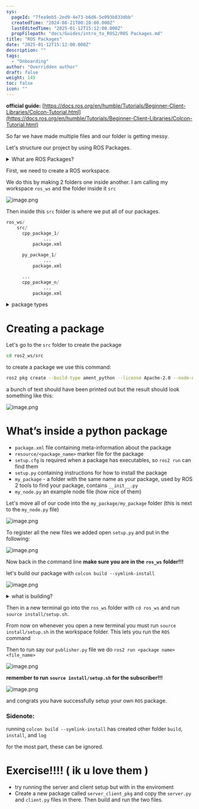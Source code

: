```yaml
---
sys:
  pageId: "7fea9eb5-2ed9-4e73-b6d6-5e093b833dbb"
  createdTime: "2024-08-21T00:28:00.000Z"
  lastEditedTime: "2025-01-12T15:12:00.000Z"
  propFilepath: "docs/Guides/intro_to_ROS2/ROS Packages.md"
title: "ROS Packages"
date: "2025-01-12T15:12:00.000Z"
description: ""
tags:
  - "Onboarding"
author: "Overridden author"
draft: false
weight: 145
toc: false
icon: ""
---
```


**official guide:** [https://docs.ros.org/en/humble/Tutorials/Beginner-Client-Libraries/Colcon-Tutorial.html](https://docs.ros.org/en/humble/Tutorials/Beginner-Client-Libraries/Colcon-Tutorial.html)

So far we have made multiple files and our folder is getting messy.

Let's structure our project by using ROS Packages.

<details>

<summary>What are ROS Packages?</summary>

ROS Packages are, as the name implies, packages of code that are highly sharable between ROS developers.

They consist of a folder, `package.xml` file, and source code

```python
      cpp_package_1/
		      ... imagine much code files here ..
          package.xml
```

</details>

First, we need to create a ROS workspace.

We do this by making 2 folders one inside another. I am calling my workspace `ros_ws` and the folder inside it `src`

![image.png](https://prod-files-secure.s3.us-west-2.amazonaws.com/d518164a-d88e-44d1-a4ee-3adb3bd8bce0/70706947-fd18-4537-a67b-e12946812d31/image.png?X-Amz-Algorithm=AWS4-HMAC-SHA256&X-Amz-Content-Sha256=UNSIGNED-PAYLOAD&X-Amz-Credential=ASIAZI2LB466UQYVU6CY%2F20250317%2Fus-west-2%2Fs3%2Faws4_request&X-Amz-Date=20250317T050914Z&X-Amz-Expires=3600&X-Amz-Security-Token=IQoJb3JpZ2luX2VjEOX%2F%2F%2F%2F%2F%2F%2F%2F%2F%2FwEaCXVzLXdlc3QtMiJGMEQCIBwNDi05c7%2BGe9SCdHq5TdOU0u3vgAfa8DK7o7bKWQsMAiBQaKGWNXDVDN4gDmnR7%2BnawSZnQLrUmRVdkYp4rjErQSr%2FAwg%2BEAAaDDYzNzQyMzE4MzgwNSIMZawZtcxC3x%2BZZSjMKtwDuMwK268NjOAHh0KJbQPonRb6nBh4rHZHWbzTtV3fmeUBCn9cggzf1lCjiDlarD6SSHierjrmnXQxLEtdcduk71nDW%2F99aCHA7repWXLyqWAIxomJC73658nHXAvQtgZq%2FqupjsWEHbpnVdrm5T2u9QzSxNV96g0zeJfNh%2BUY1VzgBbm3pmWptuQpF3IqVny8edRCmA4Utn5vM8QWB7DoG4%2Bm%2FWzdwTDQr2KEypJjrxLwWxlk58csWwr9kK7DH8iw1gPcokHhdC0N%2BzNpFiP1UxXx%2Fw4WHaqFILpA4TH9iEXaqrGnexHUhwxwATBgsqM42paErsR8xnS01mI%2BIMvM4KqrVw2PwgOaPXtwrkExpmdGj75fP5yrAUpTR3Gk8iZuIvGxfBnV%2BWtg4j%2FjsRs2zpfmTgmCvuTaEECNMMGjobQt6TWjjx0BVcBd90uokxBDFbpy%2FrDCNcm3CXY2IepuDIdCDzVE2GXKCojMp4QKjsQlIefRCGHIL77yc90bVGA5QqgCcET%2BIfx9qnl5%2Fp7txVFkaAYKMxyivNZP2Z%2B2vmPJxQRzGa77IO3mQYxPudSLYJM43bjntaEpe%2BQYCKUGKDx6l%2BJdsfkNWxSA9X%2BRNR%2F%2FEMI8Cb5nGkR7GGowoNvevgY6pgEKGuGIT3vqZLTaMrL4NhIUFGBBjiWADq%2FajMb4Zh1xwRDi5HozBvFDolcWd%2BgBz4DyXiJo8BtmQJP%2B43EW5GPJzvbjrbdWJlI%2BRRnWrD7pUtd5ByO7547GfKz386RW6ADtduXsY%2FxDHIqME3foJ75j6KfqOGMmBMV1TDIvUgY4IB7uSet8S7JN7HxQG34ixyYvZcJSSt3BFc2NRsJAefYthYU7EGCK&X-Amz-Signature=8a3eb44abe4a99f3e3345d27d02ccf7ef80af8c1d156d3229221e811bf6226e8&X-Amz-SignedHeaders=host&x-id=GetObject)

Then inside this `src` folder is where we put all of our packages.

```python
ros_ws/
    src/
      cpp_package_1/
		      ...
          package.xml

      py_package_1/
		      ...
          package.xml

      ...
      cpp_package_n/
		      ...
          package.xml

```

<details>

<summary>package types</summary>

packages can be either `C++` or python.

the intern file structure is different for each but for this guide we will stick to creating python packages

</details>

# Creating a package

Let's go to the `src` folder to create the package

```bash
cd ros2_ws/src
```

to create a package we use this command:

```bash
ros2 pkg create --build-type ament_python --license Apache-2.0 --node-name my_node my_package
```

a bunch of text should have been printed out but the result should look something like this:

![image.png](https://prod-files-secure.s3.us-west-2.amazonaws.com/d518164a-d88e-44d1-a4ee-3adb3bd8bce0/e6cf1e3f-8512-4a3e-b131-079f800bf3e8/image.png?X-Amz-Algorithm=AWS4-HMAC-SHA256&X-Amz-Content-Sha256=UNSIGNED-PAYLOAD&X-Amz-Credential=ASIAZI2LB466UQYVU6CY%2F20250317%2Fus-west-2%2Fs3%2Faws4_request&X-Amz-Date=20250317T050914Z&X-Amz-Expires=3600&X-Amz-Security-Token=IQoJb3JpZ2luX2VjEOX%2F%2F%2F%2F%2F%2F%2F%2F%2F%2FwEaCXVzLXdlc3QtMiJGMEQCIBwNDi05c7%2BGe9SCdHq5TdOU0u3vgAfa8DK7o7bKWQsMAiBQaKGWNXDVDN4gDmnR7%2BnawSZnQLrUmRVdkYp4rjErQSr%2FAwg%2BEAAaDDYzNzQyMzE4MzgwNSIMZawZtcxC3x%2BZZSjMKtwDuMwK268NjOAHh0KJbQPonRb6nBh4rHZHWbzTtV3fmeUBCn9cggzf1lCjiDlarD6SSHierjrmnXQxLEtdcduk71nDW%2F99aCHA7repWXLyqWAIxomJC73658nHXAvQtgZq%2FqupjsWEHbpnVdrm5T2u9QzSxNV96g0zeJfNh%2BUY1VzgBbm3pmWptuQpF3IqVny8edRCmA4Utn5vM8QWB7DoG4%2Bm%2FWzdwTDQr2KEypJjrxLwWxlk58csWwr9kK7DH8iw1gPcokHhdC0N%2BzNpFiP1UxXx%2Fw4WHaqFILpA4TH9iEXaqrGnexHUhwxwATBgsqM42paErsR8xnS01mI%2BIMvM4KqrVw2PwgOaPXtwrkExpmdGj75fP5yrAUpTR3Gk8iZuIvGxfBnV%2BWtg4j%2FjsRs2zpfmTgmCvuTaEECNMMGjobQt6TWjjx0BVcBd90uokxBDFbpy%2FrDCNcm3CXY2IepuDIdCDzVE2GXKCojMp4QKjsQlIefRCGHIL77yc90bVGA5QqgCcET%2BIfx9qnl5%2Fp7txVFkaAYKMxyivNZP2Z%2B2vmPJxQRzGa77IO3mQYxPudSLYJM43bjntaEpe%2BQYCKUGKDx6l%2BJdsfkNWxSA9X%2BRNR%2F%2FEMI8Cb5nGkR7GGowoNvevgY6pgEKGuGIT3vqZLTaMrL4NhIUFGBBjiWADq%2FajMb4Zh1xwRDi5HozBvFDolcWd%2BgBz4DyXiJo8BtmQJP%2B43EW5GPJzvbjrbdWJlI%2BRRnWrD7pUtd5ByO7547GfKz386RW6ADtduXsY%2FxDHIqME3foJ75j6KfqOGMmBMV1TDIvUgY4IB7uSet8S7JN7HxQG34ixyYvZcJSSt3BFc2NRsJAefYthYU7EGCK&X-Amz-Signature=30c62c21dc075c00c414a6ecc34e4aac95c265b824263e421dff1c4d91765640&X-Amz-SignedHeaders=host&x-id=GetObject)

# What’s inside a python package

- `package.xml` file containing meta-information about the package
- `resource/<package_name>` marker file for the package
- `setup.cfg` is required when a package has executables, so `ros2 run` can find them
- `setup.py` containing instructions for how to install the package
- `my_package` - a folder with the same name as your package, used by ROS 2 tools to find your package, contains `__init__.py`
- `my_node.py` an example node file (how nice of them)

Let's move all of our code into the `my_package/my_package` folder (this is next to the `my_node.py` file)

![image.png](https://prod-files-secure.s3.us-west-2.amazonaws.com/d518164a-d88e-44d1-a4ee-3adb3bd8bce0/9ce58f11-0da9-4d3e-b86d-506a9685d378/image.png?X-Amz-Algorithm=AWS4-HMAC-SHA256&X-Amz-Content-Sha256=UNSIGNED-PAYLOAD&X-Amz-Credential=ASIAZI2LB466UQYVU6CY%2F20250317%2Fus-west-2%2Fs3%2Faws4_request&X-Amz-Date=20250317T050914Z&X-Amz-Expires=3600&X-Amz-Security-Token=IQoJb3JpZ2luX2VjEOX%2F%2F%2F%2F%2F%2F%2F%2F%2F%2FwEaCXVzLXdlc3QtMiJGMEQCIBwNDi05c7%2BGe9SCdHq5TdOU0u3vgAfa8DK7o7bKWQsMAiBQaKGWNXDVDN4gDmnR7%2BnawSZnQLrUmRVdkYp4rjErQSr%2FAwg%2BEAAaDDYzNzQyMzE4MzgwNSIMZawZtcxC3x%2BZZSjMKtwDuMwK268NjOAHh0KJbQPonRb6nBh4rHZHWbzTtV3fmeUBCn9cggzf1lCjiDlarD6SSHierjrmnXQxLEtdcduk71nDW%2F99aCHA7repWXLyqWAIxomJC73658nHXAvQtgZq%2FqupjsWEHbpnVdrm5T2u9QzSxNV96g0zeJfNh%2BUY1VzgBbm3pmWptuQpF3IqVny8edRCmA4Utn5vM8QWB7DoG4%2Bm%2FWzdwTDQr2KEypJjrxLwWxlk58csWwr9kK7DH8iw1gPcokHhdC0N%2BzNpFiP1UxXx%2Fw4WHaqFILpA4TH9iEXaqrGnexHUhwxwATBgsqM42paErsR8xnS01mI%2BIMvM4KqrVw2PwgOaPXtwrkExpmdGj75fP5yrAUpTR3Gk8iZuIvGxfBnV%2BWtg4j%2FjsRs2zpfmTgmCvuTaEECNMMGjobQt6TWjjx0BVcBd90uokxBDFbpy%2FrDCNcm3CXY2IepuDIdCDzVE2GXKCojMp4QKjsQlIefRCGHIL77yc90bVGA5QqgCcET%2BIfx9qnl5%2Fp7txVFkaAYKMxyivNZP2Z%2B2vmPJxQRzGa77IO3mQYxPudSLYJM43bjntaEpe%2BQYCKUGKDx6l%2BJdsfkNWxSA9X%2BRNR%2F%2FEMI8Cb5nGkR7GGowoNvevgY6pgEKGuGIT3vqZLTaMrL4NhIUFGBBjiWADq%2FajMb4Zh1xwRDi5HozBvFDolcWd%2BgBz4DyXiJo8BtmQJP%2B43EW5GPJzvbjrbdWJlI%2BRRnWrD7pUtd5ByO7547GfKz386RW6ADtduXsY%2FxDHIqME3foJ75j6KfqOGMmBMV1TDIvUgY4IB7uSet8S7JN7HxQG34ixyYvZcJSSt3BFc2NRsJAefYthYU7EGCK&X-Amz-Signature=1fc4601e4aed5d08242a5cbcaf7e54e4f4092264266c3520f87a093a5c99b956&X-Amz-SignedHeaders=host&x-id=GetObject)

To register all the new files we added open `setup.py` and put in the following:

![image.png](https://prod-files-secure.s3.us-west-2.amazonaws.com/d518164a-d88e-44d1-a4ee-3adb3bd8bce0/1cd7c262-4cae-4496-9d75-c178537d24a2/image.png?X-Amz-Algorithm=AWS4-HMAC-SHA256&X-Amz-Content-Sha256=UNSIGNED-PAYLOAD&X-Amz-Credential=ASIAZI2LB466UQYVU6CY%2F20250317%2Fus-west-2%2Fs3%2Faws4_request&X-Amz-Date=20250317T050914Z&X-Amz-Expires=3600&X-Amz-Security-Token=IQoJb3JpZ2luX2VjEOX%2F%2F%2F%2F%2F%2F%2F%2F%2F%2FwEaCXVzLXdlc3QtMiJGMEQCIBwNDi05c7%2BGe9SCdHq5TdOU0u3vgAfa8DK7o7bKWQsMAiBQaKGWNXDVDN4gDmnR7%2BnawSZnQLrUmRVdkYp4rjErQSr%2FAwg%2BEAAaDDYzNzQyMzE4MzgwNSIMZawZtcxC3x%2BZZSjMKtwDuMwK268NjOAHh0KJbQPonRb6nBh4rHZHWbzTtV3fmeUBCn9cggzf1lCjiDlarD6SSHierjrmnXQxLEtdcduk71nDW%2F99aCHA7repWXLyqWAIxomJC73658nHXAvQtgZq%2FqupjsWEHbpnVdrm5T2u9QzSxNV96g0zeJfNh%2BUY1VzgBbm3pmWptuQpF3IqVny8edRCmA4Utn5vM8QWB7DoG4%2Bm%2FWzdwTDQr2KEypJjrxLwWxlk58csWwr9kK7DH8iw1gPcokHhdC0N%2BzNpFiP1UxXx%2Fw4WHaqFILpA4TH9iEXaqrGnexHUhwxwATBgsqM42paErsR8xnS01mI%2BIMvM4KqrVw2PwgOaPXtwrkExpmdGj75fP5yrAUpTR3Gk8iZuIvGxfBnV%2BWtg4j%2FjsRs2zpfmTgmCvuTaEECNMMGjobQt6TWjjx0BVcBd90uokxBDFbpy%2FrDCNcm3CXY2IepuDIdCDzVE2GXKCojMp4QKjsQlIefRCGHIL77yc90bVGA5QqgCcET%2BIfx9qnl5%2Fp7txVFkaAYKMxyivNZP2Z%2B2vmPJxQRzGa77IO3mQYxPudSLYJM43bjntaEpe%2BQYCKUGKDx6l%2BJdsfkNWxSA9X%2BRNR%2F%2FEMI8Cb5nGkR7GGowoNvevgY6pgEKGuGIT3vqZLTaMrL4NhIUFGBBjiWADq%2FajMb4Zh1xwRDi5HozBvFDolcWd%2BgBz4DyXiJo8BtmQJP%2B43EW5GPJzvbjrbdWJlI%2BRRnWrD7pUtd5ByO7547GfKz386RW6ADtduXsY%2FxDHIqME3foJ75j6KfqOGMmBMV1TDIvUgY4IB7uSet8S7JN7HxQG34ixyYvZcJSSt3BFc2NRsJAefYthYU7EGCK&X-Amz-Signature=f8fd1a437b8c58b0e7368c9e72069d6d558f9ec7196b816b39cef9cec557d030&X-Amz-SignedHeaders=host&x-id=GetObject)

Now back in the command line **make sure you are in the** **`ros_ws`** **folder!!!**

let's build our package with `colcon build --symlink-install`

![image.png](https://prod-files-secure.s3.us-west-2.amazonaws.com/d518164a-d88e-44d1-a4ee-3adb3bd8bce0/2f2a0d27-b173-48fd-b189-5f5c0ce65619/image.png?X-Amz-Algorithm=AWS4-HMAC-SHA256&X-Amz-Content-Sha256=UNSIGNED-PAYLOAD&X-Amz-Credential=ASIAZI2LB466UQYVU6CY%2F20250317%2Fus-west-2%2Fs3%2Faws4_request&X-Amz-Date=20250317T050914Z&X-Amz-Expires=3600&X-Amz-Security-Token=IQoJb3JpZ2luX2VjEOX%2F%2F%2F%2F%2F%2F%2F%2F%2F%2FwEaCXVzLXdlc3QtMiJGMEQCIBwNDi05c7%2BGe9SCdHq5TdOU0u3vgAfa8DK7o7bKWQsMAiBQaKGWNXDVDN4gDmnR7%2BnawSZnQLrUmRVdkYp4rjErQSr%2FAwg%2BEAAaDDYzNzQyMzE4MzgwNSIMZawZtcxC3x%2BZZSjMKtwDuMwK268NjOAHh0KJbQPonRb6nBh4rHZHWbzTtV3fmeUBCn9cggzf1lCjiDlarD6SSHierjrmnXQxLEtdcduk71nDW%2F99aCHA7repWXLyqWAIxomJC73658nHXAvQtgZq%2FqupjsWEHbpnVdrm5T2u9QzSxNV96g0zeJfNh%2BUY1VzgBbm3pmWptuQpF3IqVny8edRCmA4Utn5vM8QWB7DoG4%2Bm%2FWzdwTDQr2KEypJjrxLwWxlk58csWwr9kK7DH8iw1gPcokHhdC0N%2BzNpFiP1UxXx%2Fw4WHaqFILpA4TH9iEXaqrGnexHUhwxwATBgsqM42paErsR8xnS01mI%2BIMvM4KqrVw2PwgOaPXtwrkExpmdGj75fP5yrAUpTR3Gk8iZuIvGxfBnV%2BWtg4j%2FjsRs2zpfmTgmCvuTaEECNMMGjobQt6TWjjx0BVcBd90uokxBDFbpy%2FrDCNcm3CXY2IepuDIdCDzVE2GXKCojMp4QKjsQlIefRCGHIL77yc90bVGA5QqgCcET%2BIfx9qnl5%2Fp7txVFkaAYKMxyivNZP2Z%2B2vmPJxQRzGa77IO3mQYxPudSLYJM43bjntaEpe%2BQYCKUGKDx6l%2BJdsfkNWxSA9X%2BRNR%2F%2FEMI8Cb5nGkR7GGowoNvevgY6pgEKGuGIT3vqZLTaMrL4NhIUFGBBjiWADq%2FajMb4Zh1xwRDi5HozBvFDolcWd%2BgBz4DyXiJo8BtmQJP%2B43EW5GPJzvbjrbdWJlI%2BRRnWrD7pUtd5ByO7547GfKz386RW6ADtduXsY%2FxDHIqME3foJ75j6KfqOGMmBMV1TDIvUgY4IB7uSet8S7JN7HxQG34ixyYvZcJSSt3BFc2NRsJAefYthYU7EGCK&X-Amz-Signature=5c03024bed65247c17244964a011d95ef840f529f2e5369ad950a6410d794f67&X-Amz-SignedHeaders=host&x-id=GetObject)

<details>

<summary>what is building?</summary>

if you are a CS major at Rose-Hulman you will learn the answer to this in CSSE132

but TLDR; is it combines all the code files into one program that can be run easily 

</details>

Then in a new terminal go into the `ros_ws` folder with `cd ros_ws` and run `source install/setup.sh`. 

From now on whenever you open a new terminal you must run `source install/setup.sh` in the workspace folder. This lets you run the `ROS` command

Then to run say our `publisher.py` file we do `ros2 run <package name> <file_name>`

![image.png](https://prod-files-secure.s3.us-west-2.amazonaws.com/d518164a-d88e-44d1-a4ee-3adb3bd8bce0/4f4b1219-3a44-4632-aa0a-ce3471699f59/image.png?X-Amz-Algorithm=AWS4-HMAC-SHA256&X-Amz-Content-Sha256=UNSIGNED-PAYLOAD&X-Amz-Credential=ASIAZI2LB466UQYVU6CY%2F20250317%2Fus-west-2%2Fs3%2Faws4_request&X-Amz-Date=20250317T050914Z&X-Amz-Expires=3600&X-Amz-Security-Token=IQoJb3JpZ2luX2VjEOX%2F%2F%2F%2F%2F%2F%2F%2F%2F%2FwEaCXVzLXdlc3QtMiJGMEQCIBwNDi05c7%2BGe9SCdHq5TdOU0u3vgAfa8DK7o7bKWQsMAiBQaKGWNXDVDN4gDmnR7%2BnawSZnQLrUmRVdkYp4rjErQSr%2FAwg%2BEAAaDDYzNzQyMzE4MzgwNSIMZawZtcxC3x%2BZZSjMKtwDuMwK268NjOAHh0KJbQPonRb6nBh4rHZHWbzTtV3fmeUBCn9cggzf1lCjiDlarD6SSHierjrmnXQxLEtdcduk71nDW%2F99aCHA7repWXLyqWAIxomJC73658nHXAvQtgZq%2FqupjsWEHbpnVdrm5T2u9QzSxNV96g0zeJfNh%2BUY1VzgBbm3pmWptuQpF3IqVny8edRCmA4Utn5vM8QWB7DoG4%2Bm%2FWzdwTDQr2KEypJjrxLwWxlk58csWwr9kK7DH8iw1gPcokHhdC0N%2BzNpFiP1UxXx%2Fw4WHaqFILpA4TH9iEXaqrGnexHUhwxwATBgsqM42paErsR8xnS01mI%2BIMvM4KqrVw2PwgOaPXtwrkExpmdGj75fP5yrAUpTR3Gk8iZuIvGxfBnV%2BWtg4j%2FjsRs2zpfmTgmCvuTaEECNMMGjobQt6TWjjx0BVcBd90uokxBDFbpy%2FrDCNcm3CXY2IepuDIdCDzVE2GXKCojMp4QKjsQlIefRCGHIL77yc90bVGA5QqgCcET%2BIfx9qnl5%2Fp7txVFkaAYKMxyivNZP2Z%2B2vmPJxQRzGa77IO3mQYxPudSLYJM43bjntaEpe%2BQYCKUGKDx6l%2BJdsfkNWxSA9X%2BRNR%2F%2FEMI8Cb5nGkR7GGowoNvevgY6pgEKGuGIT3vqZLTaMrL4NhIUFGBBjiWADq%2FajMb4Zh1xwRDi5HozBvFDolcWd%2BgBz4DyXiJo8BtmQJP%2B43EW5GPJzvbjrbdWJlI%2BRRnWrD7pUtd5ByO7547GfKz386RW6ADtduXsY%2FxDHIqME3foJ75j6KfqOGMmBMV1TDIvUgY4IB7uSet8S7JN7HxQG34ixyYvZcJSSt3BFc2NRsJAefYthYU7EGCK&X-Amz-Signature=97b8d1c851c56ba1531413c08c44f8742461bb4ea6b75185f4513ef4bd990a54&X-Amz-SignedHeaders=host&x-id=GetObject)

**remember to run** **`source install/setup.sh`** **for the subscriber!!!**

![image.png](https://prod-files-secure.s3.us-west-2.amazonaws.com/d518164a-d88e-44d1-a4ee-3adb3bd8bce0/02121119-dad4-49ec-8356-c956108b4243/image.png?X-Amz-Algorithm=AWS4-HMAC-SHA256&X-Amz-Content-Sha256=UNSIGNED-PAYLOAD&X-Amz-Credential=ASIAZI2LB466UQYVU6CY%2F20250317%2Fus-west-2%2Fs3%2Faws4_request&X-Amz-Date=20250317T050914Z&X-Amz-Expires=3600&X-Amz-Security-Token=IQoJb3JpZ2luX2VjEOX%2F%2F%2F%2F%2F%2F%2F%2F%2F%2FwEaCXVzLXdlc3QtMiJGMEQCIBwNDi05c7%2BGe9SCdHq5TdOU0u3vgAfa8DK7o7bKWQsMAiBQaKGWNXDVDN4gDmnR7%2BnawSZnQLrUmRVdkYp4rjErQSr%2FAwg%2BEAAaDDYzNzQyMzE4MzgwNSIMZawZtcxC3x%2BZZSjMKtwDuMwK268NjOAHh0KJbQPonRb6nBh4rHZHWbzTtV3fmeUBCn9cggzf1lCjiDlarD6SSHierjrmnXQxLEtdcduk71nDW%2F99aCHA7repWXLyqWAIxomJC73658nHXAvQtgZq%2FqupjsWEHbpnVdrm5T2u9QzSxNV96g0zeJfNh%2BUY1VzgBbm3pmWptuQpF3IqVny8edRCmA4Utn5vM8QWB7DoG4%2Bm%2FWzdwTDQr2KEypJjrxLwWxlk58csWwr9kK7DH8iw1gPcokHhdC0N%2BzNpFiP1UxXx%2Fw4WHaqFILpA4TH9iEXaqrGnexHUhwxwATBgsqM42paErsR8xnS01mI%2BIMvM4KqrVw2PwgOaPXtwrkExpmdGj75fP5yrAUpTR3Gk8iZuIvGxfBnV%2BWtg4j%2FjsRs2zpfmTgmCvuTaEECNMMGjobQt6TWjjx0BVcBd90uokxBDFbpy%2FrDCNcm3CXY2IepuDIdCDzVE2GXKCojMp4QKjsQlIefRCGHIL77yc90bVGA5QqgCcET%2BIfx9qnl5%2Fp7txVFkaAYKMxyivNZP2Z%2B2vmPJxQRzGa77IO3mQYxPudSLYJM43bjntaEpe%2BQYCKUGKDx6l%2BJdsfkNWxSA9X%2BRNR%2F%2FEMI8Cb5nGkR7GGowoNvevgY6pgEKGuGIT3vqZLTaMrL4NhIUFGBBjiWADq%2FajMb4Zh1xwRDi5HozBvFDolcWd%2BgBz4DyXiJo8BtmQJP%2B43EW5GPJzvbjrbdWJlI%2BRRnWrD7pUtd5ByO7547GfKz386RW6ADtduXsY%2FxDHIqME3foJ75j6KfqOGMmBMV1TDIvUgY4IB7uSet8S7JN7HxQG34ixyYvZcJSSt3BFc2NRsJAefYthYU7EGCK&X-Amz-Signature=0cf30281215ed5aeb77ec622b5048c0be42a1cc4e1375f6fa5823095e7b31c65&X-Amz-SignedHeaders=host&x-id=GetObject)

and congrats you have successfully setup your own `ROS` package.

### Sidenote:

running `colcon build --symlink-install` has created other folder `build`, `install`, and `log`

for the most part, these can be ignored.

# Exercise!!!! ( ik u love them )

- try running the server and client setup but with in the enviroment
- Create a new package called `server_client_pkg` and copy the `server.py` and `client.py` files in there. Then build and run the two files.
